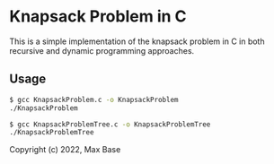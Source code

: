 # Knapsack Problem in C

This is a simple implementation of the knapsack problem in C in both recursive and dynamic programming approaches.

## Usage

```bash
$ gcc KnapsackProblem.c -o KnapsackProblem
./KnapsackProblem

$ gcc KnapsackProblemTree.c -o KnapsackProblemTree
./KnapsackProblemTree
```

Copyright (c) 2022, Max Base
